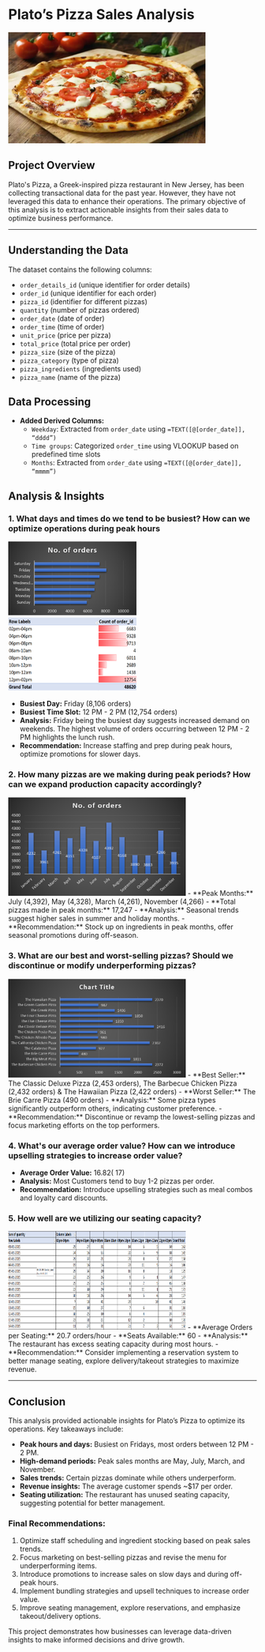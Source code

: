 # Plato’s Pizza Sales Analysis
<img src="Images/pizza img.webp" width="400" height="225">

## Project Overview
Plato's Pizza, a Greek-inspired pizza restaurant in New Jersey, has been collecting transactional data for the past year. However, they have not leveraged this data to enhance their operations. The primary objective of this analysis is to extract actionable insights from their sales data to optimize business performance.

---

##  Understanding the Data
The dataset contains the following columns:

- `order_details_id` (unique identifier for order details)
- `order_id` (unique identifier for each order)
- `pizza_id` (identifier for different pizzas)
- `quantity` (number of pizzas ordered)
- `order_date` (date of order)
- `order_time` (time of order)
- `unit_price` (price per pizza)
- `total_price` (total price per order)
- `pizza_size` (size of the pizza)
- `pizza_category` (type of pizza)
- `pizza_ingredients` (ingredients used)
- `pizza_name` (name of the pizza)

##  Data Processing
- **Added Derived Columns:**
  - `Weekday`: Extracted from `order_date` using `=TEXT([@[order_date]], “dddd”)`
  - `Time groups`: Categorized `order_time` using VLOOKUP based on predefined time slots
  - `Months`: Extracted from `order_date` using `=TEXT([@[order_date]], “mmmm”)`

##  Analysis & Insights

### **1. What days and times do we tend to be busiest? How can we optimize operations during peak hours**
<img src="Images/orders on week days.png" width="260" height="150"> <img src="Images/Timeframe of orders.png" width="260" height="150">
- **Busiest Day:** Friday (8,106 orders)
- **Busiest Time Slot:** 12 PM - 2 PM (12,754 orders)
- **Analysis:** Friday being the busiest day suggests increased demand on weekends. The highest volume of orders occurring between 12 PM - 2 PM highlights the lunch rush.
- **Recommendation:** Increase staffing and prep during peak hours, optimize promotions for slower days.
  

### **2. How many pizzas are we making during peak periods? How can we expand production capacity accordingly?**
<img src="Images/orders during months.png" width="360" height="200"> 
- **Peak Months:** July (4,392), May (4,328), March (4,261), November (4,266)
- **Total pizzas made in peak months:** 17,247
- **Analysis:** Seasonal trends suggest higher sales in summer and holiday months.
- **Recommendation:** Stock up on ingredients in peak months, offer seasonal promotions during off-season.

### **3. What are our best and worst-selling pizzas? Should we discontinue or modify underperforming pizzas?**
<img src="Images/pizza categories.png" width="360" height="200">
- **Best Seller:** The Classic Deluxe Pizza (2,453 orders), The Barbecue Chicken Pizza (2,432 orders) & The Hawaiian Pizza (2,422 orders)
- **Worst Seller:** The Brie Carre Pizza (490 orders)
- **Analysis:** Some pizza types significantly outperform others, indicating customer preference.
- **Recommendation:** Discontinue or revamp the lowest-selling pizzas and focus marketing efforts on the top performers.

### **4. What's our average order value? How can we introduce upselling strategies to increase order value?** 
- **Average Order Value:** $16.82 (~$17) 
- **Analysis:** Most Customers tend to buy 1-2 pizzas per order. 
- **Recommendation:** Introduce upselling strategies such as meal combos and loyalty card discounts. 

### **5. How well are we utilizing our seating capacity?**
<img src="Images/seating arrangement.png" width="360" height="200">
- **Average Orders per Seating:** 20.7 orders/hour
- **Seats Available:** 60
- **Analysis:** The restaurant has excess seating capacity during most hours.
- **Recommendation:** Consider implementing a reservation system to better manage seating, explore delivery/takeout strategies to maximize revenue.

---

##  Conclusion
This analysis provided actionable insights for Plato’s Pizza to optimize its operations. Key takeaways include:
- **Peak hours and days:** Busiest on Fridays, most orders between 12 PM - 2 PM.
- **High-demand periods:** Peak sales months are May, July, March, and November.
- **Sales trends:** Certain pizzas dominate while others underperform.
- **Revenue insights:** The average customer spends ~$17 per order.
- **Seating utilization:** The restaurant has unused seating capacity, suggesting potential for better management.

###  **Final Recommendations:**
1. Optimize staff scheduling and ingredient stocking based on peak sales trends.
2. Focus marketing on best-selling pizzas and revise the menu for underperforming items.
3. Introduce promotions to increase sales on slow days and during off-peak hours.
4. Implement bundling strategies and upsell techniques to increase order value.
5. Improve seating management, explore reservations, and emphasize takeout/delivery options.

This project demonstrates how businesses can leverage data-driven insights to make informed decisions and drive growth.

